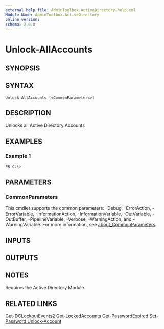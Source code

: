 ```yaml
---
external help file: AdminToolbox.ActiveDirectory-help.xml
Module Name: AdminToolbox.ActiveDirectory
online version:
schema: 2.0.0
---
```


# Unlock-AllAccounts

## SYNOPSIS

## SYNTAX

```
Unlock-AllAccounts [<CommonParameters>]
```

## DESCRIPTION
Unlocks all Active Directory Accounts

## EXAMPLES

### Example 1
```powershell
PS C:\> 
```



## PARAMETERS

### CommonParameters
This cmdlet supports the common parameters: -Debug, -ErrorAction, -ErrorVariable, -InformationAction, -InformationVariable, -OutVariable, -OutBuffer, -PipelineVariable, -Verbose, -WarningAction, and -WarningVariable. For more information, see [about_CommonParameters](http://go.microsoft.com/fwlink/?LinkID=113216).

## INPUTS

## OUTPUTS

## NOTES
Requires the Active Directory Module.

## RELATED LINKS

[Get-DCLockoutEvents2
Get-LockedAccounts
Get-PasswordExpired
Set-Password
Unlock-Account]()

